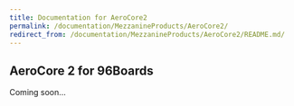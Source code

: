 ```yaml
---
title: Documentation for AeroCore2
permalink: /documentation/MezzanineProducts/AeroCore2/
redirect_from: /documentation/MezzanineProducts/AeroCore2/README.md/
---
```

## AeroCore 2 for 96Boards

Coming soon...

